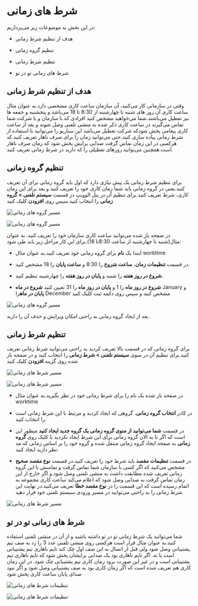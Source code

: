 # شرط های زمانی

در این بخش به موضوعات زیر می‌پردازیم:
-	هدف از تنظیم شرط زمانی 

-	تنظیم گروه زمانی

-	تنظیم شرط زمانی

-	شرط های زمانی تو در تو

## هدف از تنظیم شرط زمانی
وقتی در سازمانی کار می‌کنید، آن سازمان ساعت کاری مشخصی دارد.به عنوان مثال ساعت کاری آن  روز های شنبه تا چهارشنبه از 8:30 تا 18 می‌باشد و پنجشنبه و جمعه ها نیز  تعطیل می‌باشند.شما می‌خواهید مشخص کنید افرادی که با سازمان و یا شرکت شما تماس می‌گیرند در ساعت کاری ذکر شده به منشی تلفنی وصل شوند و بعد از ساعت کاری پیغامی پخش شودکه شرکت تعطیل می‌باشد این سناریو را می‌توانید با استفاده از شرط زمانی پیاده سازی کنید.حتی می‌توانید زمان را برای صرف ناهار تعریف کنید که هرکسی در این زمان تماس گرفت صدایی برایش پخش شود که زمان صرف ناهار است.همچنین می‌توانید روزهای تعطیلی را که دارید در شرط زمانی تعریف کنید.


## تنظیم گروه زمانی
برای تنظیم شرط زمانی یک پیش نیازی دارد که اول باید گروه زمانی برای آن تعریف کنید.یعنی در گروه زمانی باید شما زمان کاری خود را تعریف کنید و بعد برای این زمان کاری، شرط تعریف کنید.برای تنظیم آن در پنل الوویپ در قسمت **سیستم تلفنی > گروه زمانی** را انتخاب کنید.سپس روی **افزودن** کلیک کنید

![مسیر گروه های زمانی ](./Images/route-timegroup1.png)

![مسیر گروه های زمانی ](./Images/route-timegroup2.png)


در صفحه باز شده می‌توانید ساعت کاری سازمان خود را تعریف کنید. به عنوان مثال(شنبه تا چهارشنبه از ساعت 8:30تا 18).برای این کار مراحل زیر باید طی شود:

-	ابتدا یک **نام** برای گروه زمانی خود تعریف کنید.به عنوان مثال worktime

-	در قسمت **تنظیمات زمان**، **ساعت شروع**  را 8:30 و **ساعت پایان** را 18  مشخص کنید. 

-	**شروع در روز هفته** را شنبه و **پایان در روز هفته** را چهارشنبه تنظیم کنید.

-	**شروع در روز ماه** را  1 و **پایان در روز ماه** را  31 تعیین کنید
**شروع در ماه** January  و **پایان در ماه**را December مشخص کنید و سپس روی دکمه ثبت کلیک کنید


![مسیر گروه های زمانی ](./Images/route-timegroup3.png)

بعد از ایجاد گروه زمانی به راحتی امکان ویرایش و حذف آن را دارید.
## تنظیم شرط زمانی
برای گروه زمانی که در قسمت بالا تعریف کردید به راحتی می‌توانید شرط زمانی تعریف کنید.برای تنظیم آن در منوی **سیستم تلفنی > شرط زمانی** را انتخاب کنید و در صفحه باز شده روی گزینه **افزودن** کلیک کنید


![مسیر شرط های زمانی ](./Images/route-timecondition1.png)

![مسیر شرط های زمانی ](./Images/route-timecondition2.png)


-	در صفحه باز شده یک نام را برای شرط زمانی خود در نظر بگیرید.به عنوان مثال worktime

-	در کادر **انتخاب گروه زمانی**، گروهی که ایجاد کردید و مرتبط با این شرط زمانی است را انتخاب کنید.

-	در قسمت **شما می‌توانید از منوی گروه زمانی یک گروه جدید ایجاد کنید** منظور این است که اگر تا به الان گروه زمانی برای این شرط ایجاد نکردید با کلیک روی **گروه زمانی** به صفحه ایجاد گروه زمانی منتقل شده و گروه خود را بر اساس زمانی که مد نظر دارید ایجاد کنید.

-	در قسمت **تنظیمات مقصد** باید شرط خود را تعریف کنید.در قسمت **نوع مقصد صحیح** مشخص می‌کنید که اگر کسی با سازمان شما تماس گرفت و تماسش با این گروه زمانی تعریف شده  مطابقت داشت به منشی تلفنی وصل شود.و اگر خارج از این زمان تماس گرفت به صدایی وصل شود که اعلام می‌کند ساعت کاری مجموعه به اتمام رسیده است که این قسمت را در **نوع مقصد خطا** تعریف می‌کنید.در نهایت این شرط زمانی را به راحتی می‌توانید در مسیر ورودی سیستم تلفنی خود قرار دهید


![مسیر شرط های زمانی ](./Images/route-timecondition3.png)

## شرط های زمانی تو در تو
شما می‌توانید یک شرط زمانی تو در تو داشته باشید و از آن در منشی تلفنی استفاده کنید.به عنوان مثال قرار است  هرکسی روی منشی تلفنی عدد 3 را زد به صف تیم پشتیبانی وصل شود ولی قبل از اتصال به این صف اول چک کند تایم ناهاری تیم پشتیبانی است یا نه. اگر تایم ناهاری بود یک  صدایی برایشان پخش شود که تایم ناهاری تیم پشتیبانی است و در غیر این صورت برود زمان کاری تیم پشتیبانی چک شود. در این زمان کاری هم تعریف شده است که اگر زمان کاری بود به صف پشتیبانی وصل شود و اگر نبود صدای پایان ساعت کاری پخش شود

![تنظیمات شرط های زمانی ](./Images/Setting-Timecondition1.png)

![تنظیمات شرط های زمانی ](./Images/Setting-Timecondition2.png)

